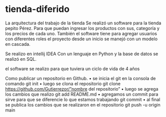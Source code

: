 # tienda-diferido

La arquitectura del trabajo de la tienda
Se realizó un software para la tienda pepito Pérez. Para que puedan ingresar los productos con sus, categoría y los precios de cada uno. También el software tiene para agregar usuarios con diferentes roles 
el proyecto desde un inicio se manejó con un modelo en cascada.

Se realizo en intellij IDEA Con un lenguaje en Python y la base de datos se realizó en SQL.

el software se realizo para que tuviera un ciclo de vida de 4 años 

Como publicar un repositorio en Github.
•	se inicia el git en la consola de comando 
git init
•	luego se clona el repositorio 
 git clone https://github.com/Gutierrezor/”nombre del repositorio”
•	luego se agrega los cambios que realizo 
git add README.md
•	agregamos un commit para sirve para que se diferencie lo que estamos trabajando 
git commit 
•	al final se publica los cambios que se realizaron en el repositorio 
git push -u origin main

